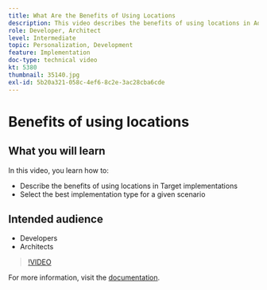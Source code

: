 ```yaml
---
title: What Are the Benefits of Using Locations
description: This video describes the benefits of using locations in Adobe Target implementations. Watch this video to learn how to select the best implementation type for a given scenario.
role: Developer, Architect
level: Intermediate
topic: Personalization, Development
feature: Implementation
doc-type: technical video
kt: 5380
thumbnail: 35140.jpg
exl-id: 5b20a321-058c-4ef6-8c2e-3ac28cba6cde
---
```

# Benefits of using locations

## What you will learn

In this video, you learn how to:

* Describe the benefits of using locations in Target implementations
* Select the best implementation type for a given scenario

## Intended audience

* Developers
* Architects

>[!VIDEO](https://video.tv.adobe.com/v/35140/?quality=12)

For more information, visit the [documentation](https://experienceleague.adobe.com/docs/target/using/implement-target/implementing-target.html?lang=en).
